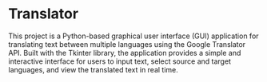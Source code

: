 # Translator
This project is a Python-based graphical user interface (GUI) application for translating text between multiple languages using the Google Translator API. Built with the Tkinter library, the application provides a simple and interactive interface for users to input text, select source and target languages, and view the translated text in real time.
